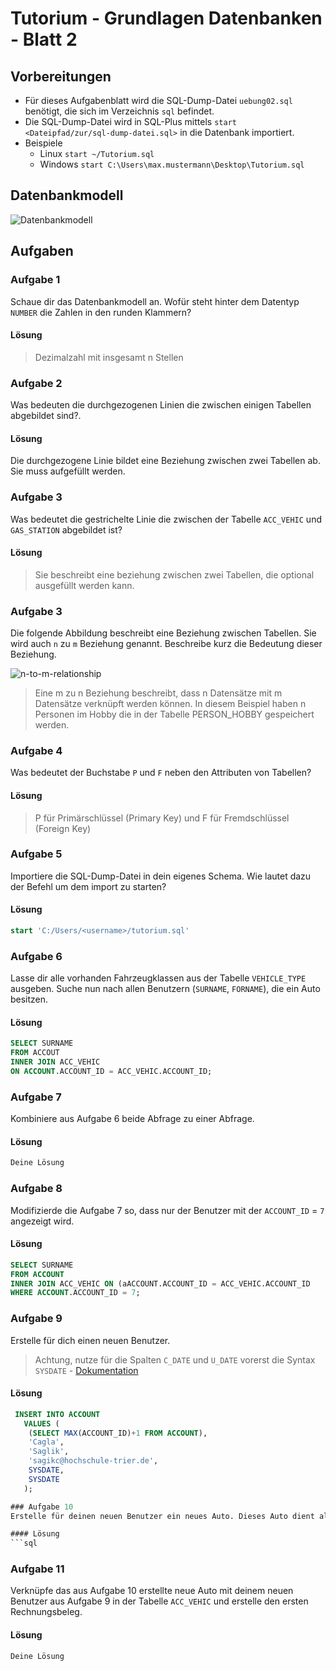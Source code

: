 # Tutorium - Grundlagen Datenbanken - Blatt 2

## Vorbereitungen
* Für dieses Aufgabenblatt wird die SQL-Dump-Datei `uebung02.sql` benötigt, die sich im Verzeichnis `sql` befindet.
* Die SQL-Dump-Datei wird in SQL-Plus mittels `start <Dateipfad/zur/sql-dump-datei.sql>` in die Datenbank importiert.
* Beispiele
  * Linux `start ~/Tutorium.sql`
  * Windows `start C:\Users\max.mustermann\Desktop\Tutorium.sql`

## Datenbankmodell
![Datenbankmodell](./img/datamodler_schema.png)

## Aufgaben

### Aufgabe 1
Schaue dir das Datenbankmodell an. Wofür steht hinter dem Datentyp `NUMBER` die Zahlen in den runden Klammern?

#### Lösung
> Dezimalzahl mit insgesamt n Stellen

### Aufgabe 2
Was bedeuten die durchgezogenen Linien die zwischen einigen Tabellen abgebildet sind?.

#### Lösung
Die durchgezogene Linie bildet eine Beziehung zwischen zwei Tabellen ab. Sie muss aufgefüllt werden. 

### Aufgabe 3
Was bedeutet die gestrichelte Linie die zwischen der Tabelle `ACC_VEHIC` und `GAS_STATION` abgebildet ist?

#### Lösung
> Sie beschreibt eine beziehung zwischen zwei Tabellen, die optional ausgefüllt werden kann.


### Aufgabe 3
Die folgende Abbildung beschreibt eine Beziehung zwischen Tabellen. Sie wird auch `n` zu `m` Beziehung genannt. Beschreibe kurz die Bedeutung dieser Beziehung.

![n-to-m-relationship](./img/n-to-m-relationship.png)

> Eine m zu n Beziehung beschreibt, dass n Datensätze mit m Datensätze verknüpft werden können. In diesem Beispiel haben n Personen im Hobby die in der Tabelle PERSON_HOBBY gespeichert werden.

### Aufgabe 4
Was bedeutet der Buchstabe `P` und `F` neben den Attributen von Tabellen?

#### Lösung
> P für Primärschlüssel (Primary Key) und F für Fremdschlüssel (Foreign Key)

### Aufgabe 5
Importiere die SQL-Dump-Datei in dein eigenes Schema. Wie lautet dazu der Befehl um dem import zu starten?

#### Lösung
```sql
start 'C:/Users/<username>/tutorium.sql'
```

### Aufgabe 6
Lasse dir alle vorhanden Fahrzeugklassen aus der Tabelle `VEHICLE_TYPE` ausgeben. Suche nun nach allen Benutzern (`SURNAME`, `FORNAME`), die ein Auto besitzen.

#### Lösung
```sql
SELECT SURNAME
FROM ACCOUT
INNER JOIN ACC_VEHIC
ON ACCOUNT.ACCOUNT_ID = ACC_VEHIC.ACCOUNT_ID;
```

### Aufgabe 7
Kombiniere aus Aufgabe 6 beide Abfrage zu einer Abfrage.

#### Lösung
```sql
Deine Lösung
```

### Aufgabe 8
Modifizierde die Aufgabe 7 so, dass nur der Benutzer mit der `ACCOUNT_ID` = `7` angezeigt wird.

#### Lösung
```sql
SELECT SURNAME
FROM ACCOUNT
INNER JOIN ACC_VEHIC ON (aACCOUNT.ACCOUNT_ID = ACC_VEHIC.ACCOUNT_ID
WHERE ACCOUNT.ACCOUNT_ID = 7;
```

### Aufgabe 9
Erstelle für dich einen neuen Benutzer.
> Achtung, nutze für die Spalten `C_DATE` und `U_DATE` vorerst die Syntax `SYSDATE` - [Dokumentation](https://docs.oracle.com/cd/B19306_01/server.102/b14200/functions172.htm)

#### Lösung
```sql
 INSERT INTO ACCOUNT
   VALUES (
    (SELECT MAX(ACCOUNT_ID)+1 FROM ACCOUNT),
    'Cagla',
    'Saglik',
    'sagikc@hochschule-trier.de',
    SYSDATE,
    SYSDATE
   );

### Aufgabe 10
Erstelle für deinen neuen Benutzer ein neues Auto. Dieses Auto dient als Vorlage für die nächten Aufgabem.

#### Lösung
```sql

```

### Aufgabe 11
Verknüpfe das aus Aufgabe 10 erstellte neue Auto mit deinem neuen Benutzer aus Aufgabe 9 in der Tabelle `ACC_VEHIC` und erstelle den ersten Rechnungsbeleg.

#### Lösung
```sql
Deine Lösung
```


